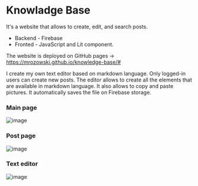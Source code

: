 # Knowladge Base

It's a website that allows to create, edit, and search posts. 
- Backend - Firebase
- Fronted - JavaScript and Lit component.

The website is deployed on GitHub pages -> https://mrozowski.github.io/knowledge-base/#

I create my own text editor based on markdown language. Only logged-in users can create new posts. The editor allows to create all the elements that are available in markdown language. 
It also allows to copy and paste pictures. It automatically saves the file on Firebase storage.


### Main page
![image](https://github.com/mrozowski/knowledge-base/assets/67066372/0792ffe2-ba4f-4cfd-b2f0-4302af0c37b5)

### Post page
![image](https://github.com/mrozowski/knowledge-base/assets/67066372/193f9fbe-e163-41a0-a59d-52bbd7ef8abd)

### Text editor
![image](https://github.com/mrozowski/knowledge-base/assets/67066372/d4a82b78-c408-4ce3-8e48-4fc4c4c82aba)



